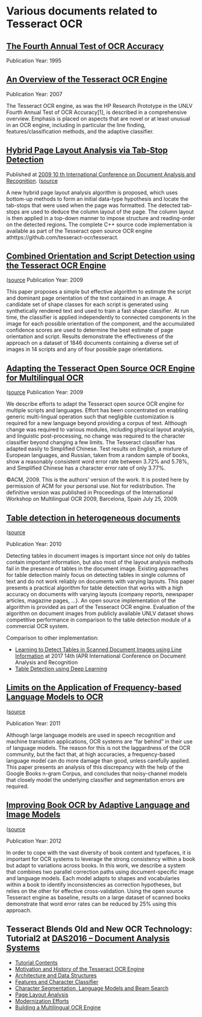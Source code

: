 # Various documents related to Tesseract OCR


## [The Fourth Annual Test of OCR Accuracy](AT-1995.pdf)

Publication Year: 1995

## [An Overview of the Tesseract OCR Engine](tesseracticdar2007.pdf)

Publication Year: 2007

The Tesseract OCR engine, as was the HP Research Prototype in the UNLV Fourth Annual Test of OCR Accuracy[1], is described in a comprehensive overview. Emphasis is placed on aspects that are novel or at least unusual in an OCR engine, including in particular the line finding, features/classification methods, and the adaptive classifier.

## [Hybrid Page Layout Analysis via Tab-Stop Detection](PageLayoutAnalysisICDAR2.pdf)

Published at [2009 10 th International Conference on Document Analysis and Recognition](https://dblp1.uni-trier.de/db/conf/icdar/icdar2007.html).
([source](https://ai.google/research/pubs/pub35094)

A new hybrid page layout analysis algorithm is proposed, which uses bottom-up methods to form an initial data-type hypothesis and locate the tab-stops that were used when the page was formatted. The detected tab-stops are used to deduce the column layout of the page. The column layout is then applied in a top-down manner to impose structure and reading-order on the detected regions. The complete C++ source code implementation is available as part of the Tesseract open source OCR engine athttps://github.com/tesseract-ocr/tesseract.

## [Combined Orientation and Script Detection using the Tesseract OCR Engine](Combined_Orientation_and_Script_Detection_using_the_Tesseract_OCR_Engine.pdf)
([source](https://ai.google/research/pubs/pub35506)
Publication Year: 2009

This paper proposes a simple but effective algorithm to estimate the script and dominant page orientation of the text contained in an image. A candidate set of shape classes for each script is generated using synthetically rendered text and used to train a fast shape classifier. At run time, the classifier is applied independently to connected components in the image for each possible orientation of the component, and the accumulated confidence scores are used to determine the best estimate of page orientation and script. Results demonstrate the effectiveness of the approach on a dataset of 1846 documents containing a diverse set of images in 14 scripts and any of four possible page orientations.

## [Adapting the Tesseract Open Source OCR Engine for Multilingual OCR](MOCRadaptingtesseract2.pdf)
([source](https://ai.google/research/pubs/pub35248)
Publication Year: 2009

We describe efforts to adapt the Tesseract open source OCR engine for multiple scripts and languages. Effort has been concentrated on enabling generic multi-lingual operation such that negligible customization is required for a new language beyond providing a corpus of text. Although change was required to various modules, including physical layout analysis, and linguistic post-processing, no change was required to the character classifier beyond changing a few limits. The Tesseract classifier has adapted easily to Simplified Chinese. Test results on English, a mixture of European languages, and Russian, taken from a random sample of books, show a reasonably consistent word error rate between 3.72% and 5.78%, and Simplified Chinese has a character error rate of only 3.77%.

©ACM, 2009. This is the authors’ version of the work. It is posted here by permission of ACM for your personal use. Not for redistribution. The definitive version was published in Proceedings of the International Workshop on Multilingual OCR 2009, Barcelona, Spain July 25, 2009.


## [Table detection in heterogeneous documents](Table_detection_in_heterogeneous_documents.pdf)
([source](https://ai.google/research/pubs/pub35652)

Publication Year: 2010

Detecting tables in document images is important since not only do tables contain important information, but also most of the layout analysis methods fail in the presence of tables in the document image. Existing approaches for table detection mainly focus on detecting tables in single columns of text and do not work reliably on documents with varying layouts. This paper presents a practical algorithm for table detection that works with a high accuracy on documents with varying layouts (company reports, newspaper articles, magazine pages, ...). An open source implementation of the algorithm is provided as part of the Tesseract OCR engine. Evaluation of the algorithm on document images from publicly available UNLV dataset shows competitive performance in comparison to the table detection module of a commercial OCR system.

Comparison to other implementation:
* [Learning to Detect Tables in Scanned Document Images
using Line Information](https://hal.archives-ouvertes.fr/hal-00934902/file/ICDAR_table_detection.pdf) at 2017 14th IAPR International Conference on Document Analysis and Recognition 
* [Table Detection using Deep Learning](https://www.researchgate.net/publication/320243569_Table_Detection_Using_Deep_Learning)


## [Limits on the Application of Frequency-based Language Models to OCR](Limits_on_the_Application_of_Frequency-based_Language_Models_to_OCR.pdf)
([source](https://ai.google/research/pubs/pub36984)

Publication Year: 2011

Although large language models are used in speech recognition and machine translation applications, OCR systems are “far behind” in their use of language models. The reason for this is not the laggardness of the OCR community, but the fact that, at high accuracies, a frequency-based language model can do more damage than good, unless carefully applied. This paper presents an analysis of this discrepancy with the help of the Google Books n-gram Corpus, and concludes that noisy-channel models that closely model the underlying classifier and segmentation errors are required.


## [Improving Book OCR by Adaptive Language and Image Models](Improving_Book_OCR_by_Adaptive_Language_and_Image_Models.pdf)
([source](https://ai.google/research/pubs/pub37481)

Publication Year: 2012

In order to cope with the vast diversity of book content and typefaces, it is important for OCR systems to leverage the strong consistency within a book but adapt to variations across books. In this work, we describe a system that combines two parallel correction paths using document-specific image and language models. Each model adapts to shapes and vocabularies within a book to identify inconsistencies as correction hypotheses, but relies on the other for effective cross-validation. Using the open source Tesseract engine as baseline, results on a large dataset of scanned books demonstrate that word error rates can be reduced by 25% using this approach.

## Tesseract Blends Old and New OCR Technology: Tutorial2 at [DAS2016 – Document Analysis Systems](https://www.primaresearch.org/das2016/tutorials)

  * [Tutorial Contents](das_tutorial2016/0TutorialContents.pdf)
  * [Motivation and History of the Tesseract OCR Engine](das_tutorial2016/1Intro-history.pdf)
  * [Architecture and Data Structures](das_tutorial2016/2ArchitectureAndDataStructures.pdf)
  * [Features and Character Classifier](das_tutorial2016/3CharacterClassifiers.pdf)
  * [Character Segmentation, Language Models and Beam Search](das_tutorial2016/4CharSegmentation.pdf)
  * [Page Layout Analysis](das_tutorial2016/5LayoutAnalysis.pdf)
  * [Modernization Efforts](das_tutorial2016/6ModernizationEfforts.pdf)
  * [Building a Multilingual OCR Engine](das_tutorial2016/7Building%20a%20Multi-Lingual%20OCR%20Engine.pdf)

